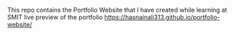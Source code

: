 This repo contains the Portfolio Website that I have created while learning at SMIT 
live preview of the portfolio https://hasnainali313.github.io/portfolio-website/
